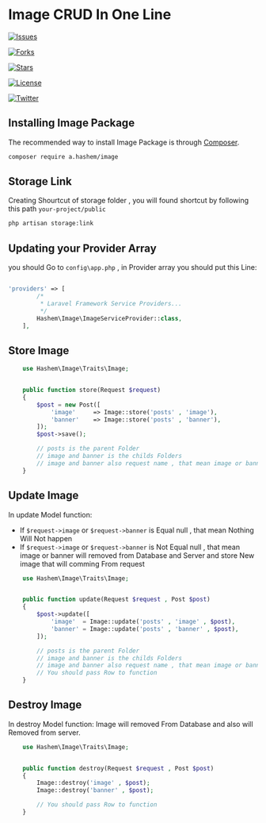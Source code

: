 # Image CRUD In One Line
 [![Issues](https://img.shields.io/github/issues/BNhashem16/Images.svg?style=plastic&logo=appveyor)](https://github.com/BNhashem16/Images)

[![Forks](https://img.shields.io/github/forks/BNhashem16/Images.svg?style=plastic&logo=appveyor)](https://github.com/BNhashem16/Images)

[![Stars](https://img.shields.io/github/stars/BNhashem16/Images.svg?style=plastic&logo=appveyor)](https://github.com/BNhashem16/Images)

[![License](https://img.shields.io/github/license/BNhashem16/Images.svg?style=plastic&logo=appveyor)](https://github.com/BNhashem16/Images)

[![Twitter](https://img.shields.io/twitter/url?url=https://twitter.com/dev_hashem%2FBNhashem16%2FImages)](https://twitter.com/dev_hashem)

## Installing Image Package

The recommended way to install Image Package is through
[Composer](https://getcomposer.org/).

```bash
composer require a.hashem/image
```

## Storage Link

Creating Shourtcut of storage folder , you will found shortcut by following this path `your-project/public`

```bash
php artisan storage:link
```

## Updating your Provider Array

you should Go to `config\app.php` , in Provider array you should put this Line:

```php

'providers' => [
        /*
         * Laravel Framework Service Providers...
         */
        Hashem\Image\ImageServiceProvider::class,
    ],
```

## Store Image

```php
    use Hashem\Image\Traits\Image;


    public function store(Request $request)
    {
        $post = new Post([
            'image'     => Image::store('posts' , 'image'),
            'banner'    => Image::store('posts' , 'banner'),
        ]);
        $post->save();

        // posts is the parent Folder 
        // image and banner is the childs Folders
        // image and banner also request name , that mean image or banner is required.
    }

```


## Update Image

In update Model function: 
- If `$request->image` or `$request->banner` is Equal null , that mean Nothing Will Not happen
- If `$request->image` or `$request->banner` is Not Equal null , that mean image or banner will removed from Database and Server and store New image that will comming From request 

```php
    use Hashem\Image\Traits\Image;


    public function update(Request $request , Post $post)
    {
        $post->update([
            'image'  = Image::update('posts' , 'image' , $post),
            'banner' = Image::update('posts' , 'banner' , $post),
        ]);

        // posts is the parent Folder 
        // image and banner is the childs Folders
        // image and banner also request name , that mean image or banner is required.
        // You should pass Row to function
    }

```

## Destroy Image

In destroy Model function: Image will removed From Database and also will Removed from server.

```php
    use Hashem\Image\Traits\Image;


    public function destroy(Request $request , Post $post)
    {
        Image::destroy('image' , $post);
        Image::destroy('banner' , $post);

        // You should pass Row to function
    }

```
